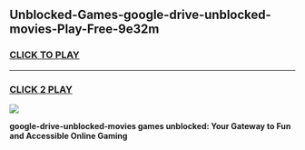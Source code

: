 
## Unblocked-Games-google-drive-unblocked-movies-Play-Free-9e32m
<h3>
<a href="https://premium76.site?title=google-drive-unblocked-movies&ref=12A">CLICK TO PLAY</a></h3>
<hr>

<h3>
<a href="https://premium76.site?title=google-drive-unblocked-movies&ref=12A">CLICK 2 PLAY</a>
  
</h3>

<a href="https://premium76.site?title=google-drive-unblocked-movies&ref=12A"><img src="https://clearcache.store/games.png"></a>


**google-drive-unblocked-movies games unblocked: Your Gateway to Fun and Accessible Online Gaming**
